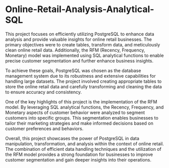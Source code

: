 # Online-Retail-Analysis-Analytical-SQL
This project focuses on efficiently utilizing PostgreSQL to enhance data analysis and provide valuable insights for online retail businesses. 
The primary objectives were to create tables, transform data, and meticulously clean online retail data. Additionally, the RFM (Recency, Frequency, Monetary) model was implemented using SQL analytical functions to enable precise customer segmentation and further enhance business insights.

To achieve these goals, PostgreSQL was chosen as the database management system due to its robustness and extensive capabilities for handling large datasets. The project involved creating appropriate tables to store the online retail data and carefully transforming and cleaning the data to ensure accuracy and consistency.

One of the key highlights of this project is the implementation of the RFM model. By leveraging SQL analytical functions, the Recency, Frequency, and Monetary aspects of customer behavior were analyzed to segment customers into specific groups. This segmentation enables businesses to tailor their marketing strategies and make informed decisions based on customer preferences and behaviors.

Overall, this project showcases the power of PostgreSQL in data manipulation, transformation, and analysis within the context of online retail. The combination of efficient data handling techniques and the utilization of the RFM model provides a strong foundation for businesses to improve customer segmentation and gain deeper insights into their operations. 
